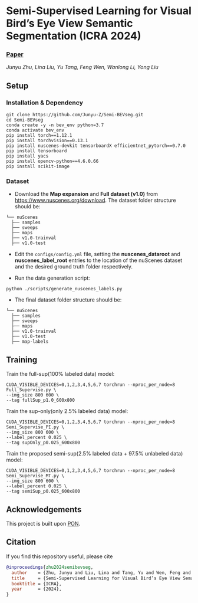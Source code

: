 # Semi-Supervised Learning for Visual Bird’s Eye View Semantic Segmentation (ICRA 2024)
### [Paper](https://arxiv.org/pdf/2308.14525.pdf)
*Junyu Zhu, Lina Liu, Yu Tang, Feng Wen, Wanlong Li, Yong Liu*

## Setup

### Installation & Dependency
```
git clone https://github.com/Junyu-Z/Semi-BEVseg.git
cd Semi-BEVseg
conda create -y -n bev_env python=3.7
conda activate bev_env
pip install torch==1.12.1
pip install torchvision==0.13.1
pip install nuscenes-devkit tensorboardX efficientnet_pytorch==0.7.0
pip install tensorboard
pip install yacs
pip install opencv-python==4.6.0.66
pip install scikit-image
```

### Dataset
* Download the **Map expansion** and **Full dataset (v1.0)** from https://www.nuscenes.org/download. The dataset folder structure should be:
```
└── nuScenes
  ├── samples
  ├── sweeps
  ├── maps
  ├── v1.0-trainval
  ├── v1.0-test
```
* Edit the `configs/config.yml` file, setting the **nuscenes_dataroot** and **nuscenes_label_root** entries to the location of the nuScenes dataset and the desired ground truth folder respectively.

* Run the data generation script:
```
python ./scripts/generate_nuscenes_labels.py
```

* The final dataset folder structure should be:
```
└── nuScenes
  ├── samples
  ├── sweeps
  ├── maps
  ├── v1.0-trainval
  ├── v1.0-test
  ├── map-labels
```

## Training
Train  the full-sup(100% labeled data) model:
```
CUDA_VISIBLE_DEVICES=0,1,2,3,4,5,6,7 torchrun --nproc_per_node=8 Full_Supervise.py \
--img_size 800 600 \
--tag fullSup_p1.0_600x800
```

Train the sup-only(only 2.5% labeled data) model:
```
CUDA_VISIBLE_DEVICES=0,1,2,3,4,5,6,7 torchrun --nproc_per_node=8 Semi_Supervise_PI.py \
--img_size 800 600 \
--label_percent 0.025 \
--tag supOnly_p0.025_600x800
```

Train the proposed semi-sup(2.5% labeled data + 97.5% unlabeled data) model:
```
CUDA_VISIBLE_DEVICES=0,1,2,3,4,5,6,7 torchrun --nproc_per_node=8 Semi_Supervise_MT.py \
--img_size 800 600 \
--label_percent 0.025 \
--tag semiSup_p0.025_600x800
```

## Acknowledgements
This project is built upon [PON](https://github.com/tom-roddick/mono-semantic-maps).

## Citation
If you find this repository useful, please cite
```bibtex
@inproceedings{zhu2024semibevseg,
  author    = {Zhu, Junyu and Liu, Lina and Tang, Yu and Wen, Feng and Li, Wanlong and Liu, Yong},
  title     = {Semi-Supervised Learning for Visual Bird’s Eye View Semantic Segmentation}, 
  booktitle = {ICRA},
  year      = {2024},
}
```
